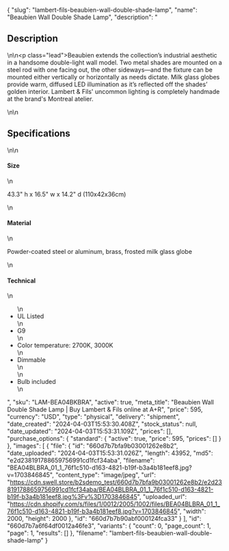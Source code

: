 {
  "slug": "lambert-fils-beaubien-wall-double-shade-lamp",
  "name": "Beaubien Wall Double Shade Lamp",
  "description": "<h2>Description</h2>\n<!-- split -->\n<p class=\"lead\">Beaubien extends the collection’s industrial aesthetic in a handsome double-light wall model. Two metal shades are mounted on a steel rod with one facing out, the other sideways—and the fixture can be mounted either vertically or horizontally as needs dictate. Milk glass globes provide warm, diffused LED illumination as it’s reflected off the shades’ golden interior. Lambert &amp; Fils' uncommon lighting is completely handmade at the brand's Montreal atelier.</p>\n<!-- split -->\n<h2>Specifications</h2>\n<!-- split -->\n<h4>Size</h4>\n<p>43.3\" h x 16.5\" w x 14.2\" d (110x42x36cm)</p>\n<h4>Material</h4>\n<p>Powder-coated steel or aluminum, brass, frosted milk glass globe</p>\n<h4>Technical</h4>\n<ul>\n<li>UL Listed</li>\n<li>G9 </li>\n<li>Color temperature: 2700K, 3000K</li>\n<li>Dimmable<br>\n</li>\n<li>Bulb included</li>\n</ul>",
  "sku": "LAM-BEA04BKBRA",
  "active": true,
  "meta_title": "Beaubien Wall Double Shade Lamp | Buy Lambert & Fils online at A+R",
  "price": 595,
  "currency": "USD",
  "type": "physical",
  "delivery": "shipment",
  "date_created": "2024-04-03T15:53:30.408Z",
  "stock_status": null,
  "date_updated": "2024-04-03T15:53:31.109Z",
  "prices": [],
  "purchase_options": {
    "standard": {
      "active": true,
      "price": 595,
      "prices": []
    }
  },
  "images": [
    {
      "file": {
        "id": "660d7b7bfa9b03001262e8b2",
        "date_uploaded": "2024-04-03T15:53:31.026Z",
        "length": 43952,
        "md5": "e2d238191788659756991cd1fcf34aba",
        "filename": "BEA04BLBRA_01_1_76f1c510-d163-4821-b19f-b3a4b181eef8.jpg?v=1703846845",
        "content_type": "image/jpeg",
        "url": "https://cdn.swell.store/b2sdemo_test/660d7b7bfa9b03001262e8b2/e2d238191788659756991cd1fcf34aba/BEA04BLBRA_01_1_76f1c510-d163-4821-b19f-b3a4b181eef8.jpg%3Fv%3D1703846845",
        "uploaded_url": "https://cdn.shopify.com/s/files/1/0012/2005/1002/files/BEA04BLBRA_01_1_76f1c510-d163-4821-b19f-b3a4b181eef8.jpg?v=1703846845",
        "width": 2000,
        "height": 2000
      },
      "id": "660d7b7b90abf000124fca33"
    }
  ],
  "id": "660d7b7a6f64df0012a46fe3",
  "variants": {
    "count": 0,
    "page_count": 1,
    "page": 1,
    "results": []
  },
  "filename": "lambert-fils-beaubien-wall-double-shade-lamp"
}